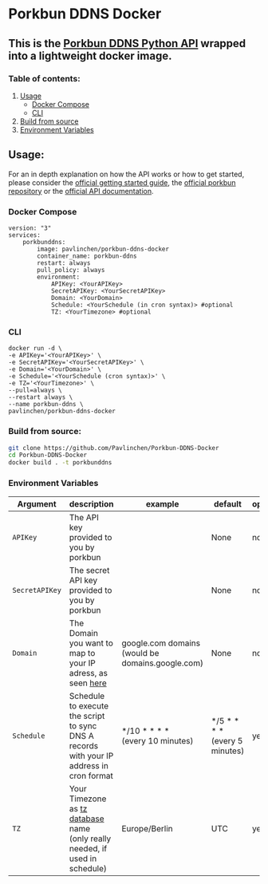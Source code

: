 # Porkbun DDNS Docker

## This is the [Porkbun DDNS Python API](https://github.com/porkbundomains/porkbun-dynamic-dns-python) wrapped into a lightweight docker image.

### Table of contents:
1. [Usage](#usage)
   - [Docker Compose](#docker-compose)
   - [CLI](#cli)
2. [Build from source](#build-from-source)
3. [Environment Variables](#environment-variables)


## Usage: 
For an in depth explanation on how the API works or how to get started, please consider the [official getting started guide](https://kb.porkbun.com/article/190-getting-started-with-the-porkbun-dns-api), the [official porkbun repository](https://github.com/porkbundomains/porkbun-dynamic-dns-python) or the [official API documentation](https://porkbun.com/api/json/v3/documentation).

### Docker Compose
```docker
version: "3"
services:
    porkbunddns:
        image: pavlinchen/porkbun-ddns-docker
        container_name: porkbun-ddns
        restart: always
        pull_policy: always
        environment:
            APIKey: <YourAPIKey>
            SecretAPIKey: <YourSecretAPIKey>
            Domain: <YourDomain>
            Schedule: <YourSchedule (in cron syntax)> #optional
            TZ: <YourTimezone> #optional
```

### CLI
```docker
docker run -d \
-e APIKey='<YourAPIKey>' \
-e SecretAPIKey='<YourSecretAPIKey>' \
-e Domain='<YourDomain>' \
-e Schedule='<YourSchedule (cron syntax)>' \
-e TZ='<YourTimezone>' \
--pull=always \
--restart always \
--name porkbun-ddns \
pavlinchen/porkbun-ddns-docker
```

### Build from source:
```bash
git clone https://github.com/Pavlinchen/Porkbun-DDNS-Docker
cd Porkbun-DDNS-Docker
docker build . -t porkbunddns
```

### Environment Variables
| Argument | description | example | default | optional
|-|-|-|-|-|
| `APIKey` | The API key provided to you by porkbun | | None | no |
| `SecretAPIKey` | The secret API key provided to you by porkbun | | None | no |
| `Domain` | The Domain you want to map to your IP adress, as seen [here](https://github.com/porkbundomains/porkbun-dynamic-dns-python#running-the-client)| google.com domains </br> (would be domains.google.com) | None | no |
| `Schedule` | Schedule to execute the script to sync DNS A records with your IP address in cron format | */10 * * * * </br> (every 10 minutes) | */5 * * * * </br> (every 5 minutes) | yes |
| `TZ` | Your Timezone  as [tz database](https://en.wikipedia.org/wiki/List_of_tz_database_time_zones#List) name </br> (only really needed, if used in schedule) | Europe/Berlin | UTC | yes |
